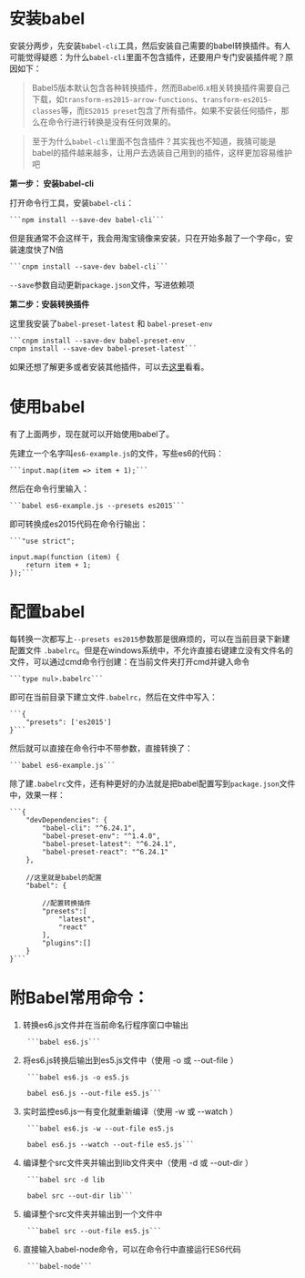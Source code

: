 # 安装babel

安装分两步，先安装`babel-cli`工具，然后安装自己需要的babel转换插件。有人可能觉得疑惑：为什么`babel-cli`里面不包含插件，还要用户专门安装插件呢？原因如下：

> Babel5版本默认包含各种转换插件，然而Babel6.x相关转换插件需要自己下载，如`transform-es2015-arrow-functions`、`transform-es2015-classes`等，而`ES2015 preset`包含了所有插件。如果不安装任何插件，那么在命令行进行转换是没有任何效果的。

> 至于为什么`babel-cli`里面不包含插件？其实我也不知道，我猜可能是babel的插件越来越多，让用户去选装自己用到的插件，这样更加容易维护吧


**第一步： 安装babel-cli**

打开命令行工具，安装`babel-cli`：

	```npm install --save-dev babel-cli```

但是我通常不会这样干，我会用淘宝镜像来安装，只在开始多敲了一个字母c，安装速度快了N倍

	```cnpm install --save-dev babel-cli```

`--save`参数自动更新`package.json`文件，写进依赖项

**第二步：安装转换插件**

这里我安装了`babel-preset-latest` 和 `babel-preset-env`

	```cnpm install --save-dev babel-preset-env
	cnpm install --save-dev babel-preset-latest```

如果还想了解更多或者安装其他插件，可以去[这里](https://babeljs.io/docs/plugins/)看看。

# 使用babel

有了上面两步，现在就可以开始使用babel了。

先建立一个名字叫`es6-example.js`的文件，写些es6的代码：

	```input.map(item => item + 1);```
	
然后在命令行里输入：

	```babel es6-example.js --presets es2015```

即可转换成es2015代码在命令行输出：

	```"use strict";

	input.map(function (item) {
  		return item + 1;
	});```


# 配置babel

每转换一次都写上`--presets es2015`参数那是很麻烦的，可以在当前目录下新建配置文件 `.babelrc`。但是在windows系统中，不允许直接右键建立没有文件名的文件，可以通过cmd命令行创建：在当前文件夹打开cmd并键入命令

	```type nul>.babelrc```

即可在当前目录下建立文件`.babelrc`，然后在文件中写入：

	```{
		"presets": ['es2015']
	}```

然后就可以直接在命令行中不带参数，直接转换了：

	```babel es6-example.js```

除了建`.babelrc`文件，还有种更好的办法就是把babel配置写到`package.json`文件中，效果一样：

	```{
		"devDependencies": {
			"babel-cli": "^6.24.1",
			"babel-preset-env": "^1.4.0",
			"babel-preset-latest": "^6.24.1",
			"babel-preset-react": "^6.24.1"
		},
  
		//这里就是babel的配置
	    "babel": {
	  
			//配置转换插件
			"presets":[
				"latest",
				"react"
			],
			"plugins":[]	
		}
	}```


	
# 附Babel常用命令：



1. 转换es6.js文件并在当前命名行程序窗口中输出

		```babel es6.js```
 

2. 将es6.js转换后输出到es5.js文件中（使用 -o 或 --out-file ）

		```babel es6.js -o es5.js 

		babel es6.js --out-file es5.js```
 

3. 实时监控es6.js一有变化就重新编译（使用 -w 或 --watch ）

		```babel es6.js -w --out-file es5.js

		babel es6.js --watch --out-file es5.js```
 

4. 编译整个src文件夹并输出到lib文件夹中（使用 -d 或 --out-dir ）

		```babel src -d lib

		babel src --out-dir lib```
 

5. 编译整个src文件夹并输出到一个文件中

		```babel src --out-file es5.js```
 

6. 直接输入babel-node命令，可以在命令行中直接运行ES6代码

		```babel-node```
